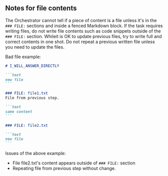 ## Notes for file contents

The Orchestrator cannot tell if a piece of content is a file unless it's in the `### FILE:` sections
and inside a fenced Markdown block. If the task requires writing files, do not write file contents such as code
snippets outside of the `### FILE:` section. Whileit is OK to update previous files, try to write full and correct 
contents in one shot. Do not repeat a previous written file unless you need to update the files.

Bad file example:

````markdown
# I_WILL_ANSWER_DIRECTLY

```text
new file
```

### FILE: file1.txt
File from previous step.

```text
same content
```

### FILE: file2.txt

```text
new file
```
````

Issues of the above example:

* File file2.txt's content appears outside of `### FILE:` section
* Repeating file from previous step without change.

